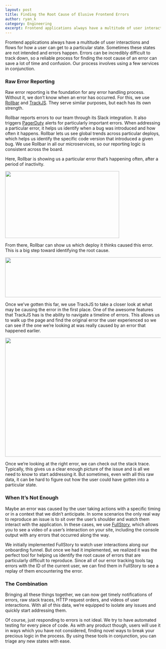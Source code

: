```yaml
---
layout: post
title: Finding the Root Cause of Elusive Frontend Errors
author: ryan_k
category: Engineering
excerpt: Frontend applications always have a multitude of user interactions and flows for how a user can get to a particular state. Sometimes these states are not intended and errors happen. Errors can be incredibly difficult to track down, so a reliable process for finding the root cause of an error can save a lot of time and confusion. Our process involves using a few services in conjunction.
---
```


Frontend applications always have a multitude of user interactions and flows for how a user can get to a particular state. Sometimes these states are not intended and errors happen. Errors can be incredibly difficult to track down, so a reliable process for finding the root cause of an error can save a lot of time and confusion. Our process involves using a few services in conjunction.

### Raw Error Reporting

Raw error reporting is the foundation for any error handling process. Without it, we don’t know when an error has occurred. For this, we use [Rollbar](http://t.umblr.com/redirect?z=https%3A%2F%2Frollbar.com%2F&t=NGFkODdkMzJhMmY5YTYzZmMyMjA4YTJlMWFkNDUzNjdjZDJlOTRiOCxGSVIwZ0xxZw%3D%3D&b=t%3ANYUWSMP8glLS4tRmPIbrNA&m=1) and [TrackJS](https://trackjs.com/). They serve similar purposes, but each has its own strength.

Rollbar reports errors to our team through its Slack integration. It also triggers [PagerDuty](https://www.pagerduty.com/) alerts for particularly important errors. When addressing a particular error, it helps us identify when a bug was introduced and how often it happens. Rollbar lets us see global trends across particular deploys, which helps us identify the specific code version that introduced a given bug. We use Rollbar in all our microservices, so our reporting logic is consistent across the board.

Here, Rollbar is showing us a particular error that’s happening often, after a period of inactivity.

<img src="https://s3-us-west-1.amazonaws.com/runnable-design/error-graph.png" width="369" height="216">

From there, Rollbar can show us which deploy it thinks caused this error. This is a big step toward identifying the root cause.

<img src="https://s3-us-west-1.amazonaws.com/runnable-design/error-deploy.png" width="600" height="129">

Once we’ve gotten this far, we use TrackJS to take a closer look at what may be causing the error in the first place. One of the awesome features that TrackJS has is the ability to navigate a timeline of errors. This allows us to walk up the page and find the original error the user experienced so we can see if the one we’re looking at was really caused by an error that happened earlier.

<img src="https://s3-us-west-1.amazonaws.com/runnable-design/error-timeline.png" width="665" height="384">

Once we’re looking at the right error, we can check out the stack trace. Typically, this gives us a clear enough picture of the issue and is all we need to know to start addressing it. But sometimes, even with all this raw data, it can be hard to figure out how the user could have gotten into a particular state.

### When It’s Not Enough

Maybe an error was caused by the user taking actions with a specific timing or in a context that we didn’t anticipate. In some scenarios the only real way to reproduce an issue is to sit over the user’s shoulder and watch them interact with the application. In these cases, we use [FullStory](https://fullstory.com/), which allows you to see a video of a user’s interaction on your site, including the console output with any errors that occurred along the way.

We initially implemented FullStory to watch user interactions along our onboarding funnel. But once we had it implemented, we realized it was the perfect tool for helping us identify the root cause of errors that are particularly difficult to reproduce. Since all of our error tracking tools tag errors with the ID of the current user, we can find them in FullStory to see a replay of them encountering the error.

### The Combination

Bringing all these things together, we can now get timely notifications of errors, raw stack traces, HTTP request orders, and videos of user interactions. With all of this data, we’re equipped to isolate any issues and quickly start addressing them.

Of course, just responding to errors is not ideal. We try to have automated testing for every piece of code. As with any product though, users will use it in ways which you have not considered, finding novel ways to break your precious logic in the process. By using these tools in conjunction, you can triage any new states with ease.
